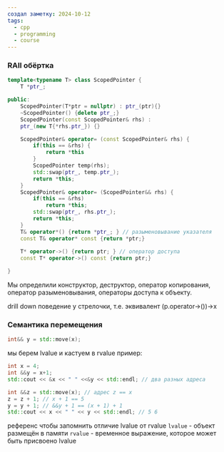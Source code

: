 ```yaml
---
создал заметку: 2024-10-12
tags:
  - cpp
  - programming
  - course
---
```

### RAII обёртка
```cpp
template<typename T> class ScopedPointer {
	T *ptr_;

public:
	ScopedPointer(T*ptr = nullptr) : ptr_(ptr){}
	~ScopedPointer() {delete ptr_;}
	ScopedPointer(const ScopedPointer& rhs) :
	ptr_(new T{*rhs.ptr_}) {}

	ScopedPointer& operator= (const ScopedPointer& rhs) {
		if(this == &rhs) {
			return *this
		}
		ScopedPointer temp(rhs);
		std::swap(ptr_, temp.ptr_);
		return *this;
	}
	ScopedPointer& operator= (ScopedPointer&& rhs) {
		if(this == &rhs)
			return *this;
		std::swap(ptr_, rhs.ptr_);
		return *this;
	}
	T& operator*() {return *ptr_; } // разыменовывание указателя 
	const T& operator* const {return *ptr;}
	 
	T* operator->() {return ptr; } // оператор доступа 
	const T* operator->() const {return ptr;}

}
```

Мы определили конструктор, деструктор, оператор копирования, оператор разыменовывания, операторы доступа к объекту. 

drill down поведение у стрелочки, т.е. эквивалент (p.operator->())->x

### Семантика перемещения
```cpp
int&& y = std::move(x);
```
мы берем lvalue и кастуем в rvalue
пример:
```cpp
int x = 4;
int &&y = x+1;
std::cout << &x << " " <<&y << std::endl; // два разных адреса

int &&z = std::move(x); // адрес z == x
z = z + 1; // x + 1 == 5
y = y + 1; // &&y + 1 == (x + 1) + 1
std::cout << x << " " << y << std::endl; // 5 6

```

референс чтобы запомнить отличие lvalue от rvalue 
`lvalue` - объект размещён в памяти
`rvalue` - временное выражение, которое может быть присвоено lvalue